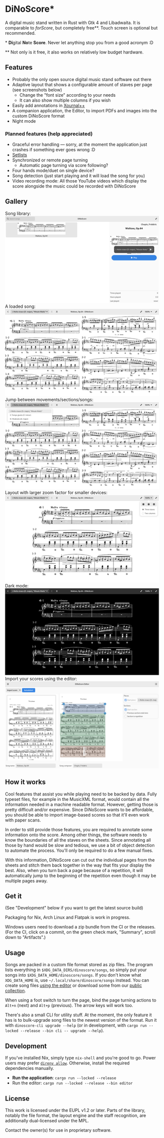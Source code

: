 # DiNoScore*

A digital music stand written in Rust with Gtk 4 and Libadwaita. It is comparable to *forScore*, but completely free\*\*. Touch screen is optional but recommended.

\* **Di**gital **No**te **Score**. Never let anything stop you from a good acronym :D

\*\* Not only is it free, it also works on relatively low budget hardware.

## Features

- Probably the only open source digital music stand software out there
- Adaptive layout that shows a configurable amount of staves per page (see screenshots below)
  - Change the "font size" according to your needs
  - It can also show multiple columns if you wish
- Easily add annotations in [Xournal++](https://xournalpp.github.io/)
- A companion application, the Editor, to import PDFs and images into the custom DiNoScore format
- Night mode

### Planned features (help appreciated)

- Graceful error handling — sorry, at the moment the application just crashes if something ever goes wrong :D
- [Setlists](https://en.wikipedia.org/wiki/Set_list)
- Synchronized or remote page turning
	- Automatic page turning via score following?
- Four hands mode/duet on single device?
- Song detection (just start playing and it will load the song for you)
- Video recording mode: All those YouTube videos which display the score alongside the music could be recorded with DiNoScore

## Gallery

Song library:
![Screenshot of the song collection view of the application.](gallery/01-overview.png "Song library")
A loaded song:
![A waltz from Chopin is loaded for playing, there are two columns with four staves each on display](gallery/02-song.png "A loaded song")
Jump between movements/sections/songs:
![The drop down for selecting a section is opened, showing that there are two more waltzes in that document](gallery/03-parts.png "Quickly jump between sections")
Layout with larger zoom factor for smaller devices:
![The zoom menu is opened. As per the setting, only the first three staves of the song are shown, which corresponds to a zoom factor of 134%](gallery/04-zoom.png "Powerful zoom settings")
Dark mode:
![The previous screenshot but in dark mode with inverted colors](gallery/05-dark.png "Dark mode")
Import your scores using the editor:
![Screenshot of the editor, showing the first with staff annotations](gallery/06-editor.png "Editor")


## How it works

Cool features that assist you while playing need to be backed by data. Fully typeset files, for example in the MusicXML format, would contain all the information needed in a machine readable format. However, getting those is pretty difficult and/or expensive. Since DiNoScore wants to be affordable, you should be able to import image-based scores so that it'll even work with paper scans.

In order to still provide those features, you are required to annotate some information onto the score. Among other things, the software needs to know the boundaries of all the staves on the sheets. Since annotating all those by hand would be slow and tedious, we use a bit of object detection to automate the process. You'll only be required to do a few manual fixes.

With this information, DiNoScore can cut out the individual pages from the sheets and stitch them back together in the way that fits your display the best. Also, when you turn back a page because of a repetition, it will automatically jump to the beginning of the repetition even though it may be multiple pages away.

## Get it

(See "Development" below if you want to get the latest source build)

Packaging for Nix, Arch Linux and Flatpak is work in progress.

Windows users need to download a zip bundle from the CI or the releases. (For the CI, click on a commit, on the green check mark, "Summary", scroll down to "Artifacts".)

## Usage

Songs are packed in a custom file format stored as zip files. The program lists everything in `$XDG_DATA_DIRS/dinoscore/songs`, so simply put your songs into `$XDG_DATA_HOME/dinoscore/songs`. If you don't know what `XDG_DATA_HOME` is, use `~/.local/share/dinoscore/songs` instead. You can create song files [using the editor](./editor.md) or download some from our [public collection](https://github.com/DiNoScore/Scores).

When using a foot switch to turn the page, bind the page turning actions to `Alt+n` (next) and `Alt+p` (previous). The arrow keys will work too.

There's also a small CLI for utility stuff. At the moment, the only feature it has is to bulk-upgrade song files to the newest version of the format. Run it with `dinoscore-cli upgrade --help` (or in development, with `cargo run --locked --release --bin cli -- upgrade --help`).

## Development

If you've installed Nix, simply type `nix-shell` and you're good to go. Power users may prefer [`direnv allow`](http://direnv.net/). Otherwise, install the required dependencies manually.

- **Run the application**: `cargo run --locked --release`
- Run the editor: `cargo run --locked --release --bin editor`

## License

This work is licensed under the EUPL v1.2 or later. Parts of the library, notably the file format, the layout engine and the staff recognition, are additionally dual-licensed under the MPL.

Contact the owner(s) for use in proprietary software.
